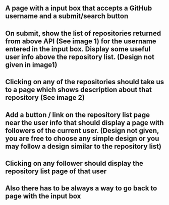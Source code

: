 ## A page with a input box that accepts a GitHub username and a submit/search button
## On submit, show the list of repositories returned from above API (See image 1) for the username entered in the input box. Display some useful user info above the repository list. (Design not given in image1)
## Clicking on any of the repositories should take us to a page which shows description about that repository (See image 2)
## Add a button / link on the repository list page near the user info that should display a page with followers of the current user. (Design not given, you are free to choose any simple  design or you may follow a design similar to the repository list)
## Clicking on any follower should display the repository list page of that user
## Also there has to be always a way to go back to page with the input box
